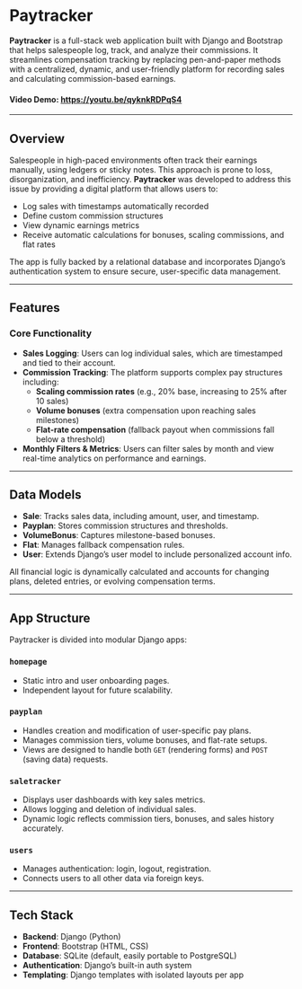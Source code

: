 # Paytracker

**Paytracker** is a full-stack web application built with Django and Bootstrap that helps salespeople log, track, and analyze their commissions. It streamlines compensation tracking by replacing pen-and-paper methods with a centralized, dynamic, and user-friendly platform for recording sales and calculating commission-based earnings.
#### Video Demo:  https://youtu.be/qyknkRDPqS4

---

## Overview

Salespeople in high-paced environments often track their earnings manually, using ledgers or sticky notes. This approach is prone to loss, disorganization, and inefficiency. **Paytracker** was developed to address this issue by providing a digital platform that allows users to:

- Log sales with timestamps automatically recorded
- Define custom commission structures
- View dynamic earnings metrics
- Receive automatic calculations for bonuses, scaling commissions, and flat rates

The app is fully backed by a relational database and incorporates Django’s authentication system to ensure secure, user-specific data management.

---

## Features

### Core Functionality

- **Sales Logging**: Users can log individual sales, which are timestamped and tied to their account.
- **Commission Tracking**: The platform supports complex pay structures including:
    - **Scaling commission rates** (e.g., 20% base, increasing to 25% after 10 sales)
    - **Volume bonuses** (extra compensation upon reaching sales milestones)
    - **Flat-rate compensation** (fallback payout when commissions fall below a threshold)
- **Monthly Filters & Metrics**: Users can filter sales by month and view real-time analytics on performance and earnings.

---

## Data Models

- **Sale**: Tracks sales data, including amount, user, and timestamp.
- **Payplan**: Stores commission structures and thresholds.
- **VolumeBonus**: Captures milestone-based bonuses.
- **Flat**: Manages fallback compensation rules.
- **User**: Extends Django’s user model to include personalized account info.

All financial logic is dynamically calculated and accounts for changing plans, deleted entries, or evolving compensation terms.

---

## App Structure

Paytracker is divided into modular Django apps:

### `homepage`

- Static intro and user onboarding pages.
- Independent layout for future scalability.

### `payplan`

- Handles creation and modification of user-specific pay plans.
- Manages commission tiers, volume bonuses, and flat-rate setups.
- Views are designed to handle both `GET` (rendering forms) and `POST` (saving data) requests.

### `saletracker`

- Displays user dashboards with key sales metrics.
- Allows logging and deletion of individual sales.
- Dynamic logic reflects commission tiers, bonuses, and sales history accurately.

### `users`

- Manages authentication: login, logout, registration.
- Connects users to all other data via foreign keys.

---

## Tech Stack

- **Backend**: Django (Python)
- **Frontend**: Bootstrap (HTML, CSS)
- **Database**: SQLite (default, easily portable to PostgreSQL)
- **Authentication**: Django’s built-in auth system
- **Templating**: Django templates with isolated layouts per app
